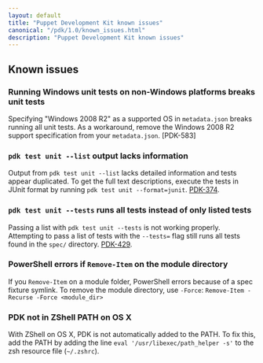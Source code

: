 ```yaml
---
layout: default
title: "Puppet Development Kit known issues"
canonical: "/pdk/1.0/known_issues.html"
description: "Puppet Development Kit known issues"
---
```


## Known issues


### Running Windows unit tests on non-Windows platforms breaks unit tests

Specifying "Windows 2008 R2" as a supported OS in `metadata.json` breaks running all unit tests. As a workaround, remove the Windows 2008 R2 support specification from your `metadata.json`. [PDK-583]

### `pdk test unit --list` output lacks information

Output from `pdk test unit --list` lacks detailed information and tests appear duplicated. To get the full text descriptions, execute the tests in JUnit format by running `pdk test unit --format=junit`. [PDK-374](https://tickets.puppetlabs.com/browse/PDK-374).

### `pdk test unit --tests` runs all tests instead of only listed tests

Passing a list with `pdk test unit --tests` is not working properly. Attempting to pass a list of tests with the `--tests=` flag still runs all tests found in the `spec/` directory. [PDK-429](https://tickets.puppetlabs.com/browse/PDK-429).

### PowerShell errors if `Remove-Item` on the module directory

If you `Remove-Item` on a module folder, PowerShell errors because of a spec fixture symlink. To remove the module directory, use `-Force`: `Remove-Item -Recurse -Force <module_dir>` <!--SDK-316-->

### PDK not in ZShell PATH on OS X
 
With ZShell on OS X, PDK is not automatically added to the PATH. To fix this, add the PATH by adding the line `eval '/usr/libexec/path_helper -s'` to the zsh resource file (`~/.zshrc`).
